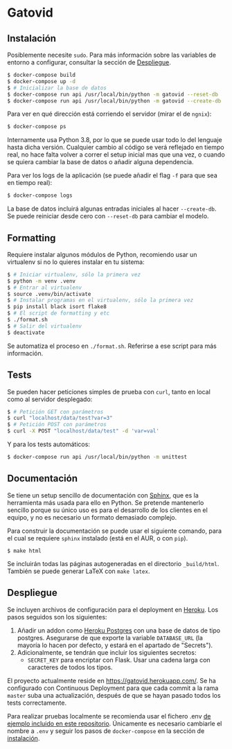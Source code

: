 # Gatovid

## Instalación

Posiblemente necesite `sudo`. Para más información sobre las variables de
entorno a configurar, consultar la sección de [Despliegue](#despliegue).

```sh
$ docker-compose build
$ docker-compose up -d
$ # Inicializar la base de datos
$ docker-compose run api /usr/local/bin/python -m gatovid --reset-db
$ docker-compose run api /usr/local/bin/python -m gatovid --create-db
```

Para ver en qué dirección está corriendo el servidor (mirar el de `ngnix`):

```sh
$ docker-compose ps
```

Internamente usa Python 3.8, por lo que se puede usar todo lo del lenguaje hasta
dicha versión. Cualquier cambio al código se verá reflejado en tiempo real, no
hace falta volver a correr el setup inicial mas que una vez, o cuando se quiera
cambiar la base de datos o añadir alguna dependencia.

Para ver los logs de la aplicación (se puede añadir el flag `-f` para que sea en
tiempo real):

```sh
$ docker-compose logs
```

La base de datos incluirá algunas entradas iniciales al hacer `--create-db`. Se
puede reiniciar desde cero con `--reset-db` para cambiar el modelo.

## Formatting

Requiere instalar algunos módulos de Python, recomiendo usar un virtualenv si no
lo quieres instalar en tu sistema:

```sh
$ # Iniciar virtualenv, sólo la primera vez
$ python -m venv .venv
$ # Entrar al virtualenv
$ source .venv/bin/activate
$ # Instalar programas en el virtualenv, sólo la primera vez
$ pip install black isort flake8
$ # El script de formatting y etc
$ ./format.sh
$ # Salir del virtualenv
$ deactivate
```

Se automatiza el proceso en `./format.sh`. Referirse a ese script para más
información.

## Tests

Se pueden hacer peticiones simples de prueba con `curl`, tanto en local como al
servidor desplegado:

```sh
$ # Petición GET con parámetros
$ curl "localhost/data/test?var=3"
$ # Petición POST con parámetros
$ curl -X POST "localhost/data/test" -d 'var=val'
```

Y para los tests automáticos:

```sh
$ docker-compose run api /usr/local/bin/python -m unittest
```

## Documentación

Se tiene un setup sencillo de documentación con
[Sphinx](https://www.sphinx-doc.org/en/master/usage/quickstart.html), que es la
herramienta más usada para ello en Python. Se pretende mantenerlo sencillo
porque su único uso es para el desarrollo de los clientes en el equipo, y no es
necesario un formato demasiado complejo.

Para construir la documentación se puede usar el siguiente comando, para el cual
se requiere `sphinx` instalado (está en el AUR, o con `pip`).

```
$ make html
```

Se incluirán todas las páginas autogeneradas en el directorio `_build/html`.
También se puede generar LaTeX con `make latex`.

## Despliegue

Se incluyen archivos de configuración para el deployment en
[Heroku](https://www.heroku.com/). Los pasos seguidos son los siguientes:

1. Añadir un addon como [Heroku Postgres](https://www.heroku.com/postgres) con
   una base de datos de tipo postgres. Asegurarse de que exporte la variable
   `DATABASE_URL` (la mayoría lo hacen por defecto, y estará en el apartado de
   "Secrets").
2. Adicionalmente, se tendrán que incluir los siguientes secretos:
    * `SECRET_KEY` para encriptar con Flask. Usar una cadena larga con
      caracteres de todos los tipos.

El proyecto actualmente reside en https://gatovid.herokuapp.com/. Se ha
configurado con Continuous Deployment para que cada commit a la rama `master`
suba una actualización, después de que se hayan pasado todos los tests
correctamente.

Para realizar pruebas localmente se recomienda usar el fichero .env [de
ejemplo incluido en este repositorio](.env.example). Únicamente es necesario
cambiarle el nombre a `.env` y seguir los pasos de `docker-compose` en la
sección de [instalación](#instalación).
